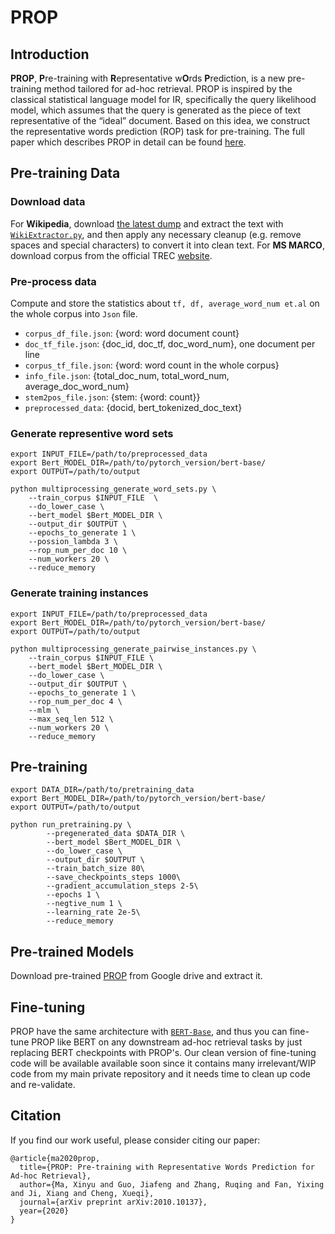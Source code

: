 # PROP

## Introduction
**PROP**, **P**re-training with **R**epresentative w**O**rds **P**rediction, is a new pre-training method tailored for ad-hoc retrieval. PROP is inspired by the classical statistical language model for IR, specifically the query likelihood model, which assumes that the query is generated as the piece of text representative of the “ideal” document. Based on this idea, we construct the representative words prediction (ROP) task for pre-training. The full paper which describes PROP in detail can be found [here](https://arxiv.org/pdf/2010.10137.pdf).

## Pre-training Data

### Download data
For **Wikipedia**, download [the latest dump](https://dumps.wikimedia.org/enwiki/latest/enwiki-latest-pages-articles.xml.bz2) and extract the text with [`WikiExtractor.py`](https://github.com/attardi/wikiextractor), and then apply any necessary cleanup (e.g. remove spaces and special characters) to convert it into clean text.
For **MS MARCO**, download corpus from the official TREC [website](https://msmarco.blob.core.windows.net/msmarcoranking/msmarco-docs.tsv.gz).

### Pre-process data
Compute and store the statistics about `tf, df, average_word_num et.al` on the whole corpus into `Json` file.
* `corpus_df_file.json`: {word: word document count}
* `doc_tf_file.json`: {doc_id, doc_tf, doc_word_num}, one document per line
* `corpus_tf_file.json`: {word: word count in the whole corpus}
* `info_file.json`: {total_doc_num, total_word_num, average_doc_word_num}
* `stem2pos_file.json`: {stem: {word: count}}
* `preprocessed_data`: {docid, bert_tokenized_doc_text}

### Generate representive word sets

```shell
export INPUT_FILE=/path/to/preprocessed_data
export Bert_MODEL_DIR=/path/to/pytorch_version/bert-base/
export OUTPUT=/path/to/output

python multiprocessing_generate_word_sets.py \
    --train_corpus $INPUT_FILE  \
    --do_lower_case \
    --bert_model $Bert_MODEL_DIR \
    --output_dir $OUTPUT \
    --epochs_to_generate 1 \
    --possion_lambda 3 \
    --rop_num_per_doc 10 \
    --num_workers 20 \
    --reduce_memory
```

### Generate training instances

```shell
export INPUT_FILE=/path/to/preprocessed_data
export Bert_MODEL_DIR=/path/to/pytorch_version/bert-base/
export OUTPUT=/path/to/output

python multiprocessing_generate_pairwise_instances.py \
    --train_corpus $INPUT_FILE \
    --bert_model $Bert_MODEL_DIR \
    --do_lower_case \
    --output_dir $OUTPUT \
    --epochs_to_generate 1 \
    --rop_num_per_doc 4 \
    --mlm \
    --max_seq_len 512 \
    --num_workers 20 \
    --reduce_memory
```

## Pre-training


```shell
export DATA_DIR=/path/to/pretraining_data
export Bert_MODEL_DIR=/path/to/pytorch_version/bert-base/
export OUTPUT=/path/to/output

python run_pretraining.py \
        --pregenerated_data $DATA_DIR \
        --bert_model $Bert_MODEL_DIR \
        --do_lower_case \
        --output_dir $OUTPUT \
        --train_batch_size 80\
        --save_checkpoints_steps 1000\
        --gradient_accumulation_steps 2-5\
        --epochs 1 \
        --negtive_num 1 \
        --learning_rate 2e-5\
        --reduce_memory
```
## Pre-trained Models
Download pre-trained [PROP](https://drive.google.com/drive/folders/1-fiIqLBlSwoeYkIOR6bl1o3spjJ-ARe7?usp=sharing) from Google drive and extract it.

## Fine-tuning
PROP have the same architecture with [`BERT-Base`](https://github.com/google-research/bert), and thus you can fine-tune PROP like BERT on any downstream ad-hoc retrieval tasks by just replacing BERT checkpoints with PROP's. Our clean version of fine-tuning code will be available available soon since it contains many irrelevant/WIP code from my main private repository and it needs time to clean up code and re-validate.

## Citation
If you find our work useful, please consider citing our paper:
```
@article{ma2020prop,
  title={PROP: Pre-training with Representative Words Prediction for Ad-hoc Retrieval},
  author={Ma, Xinyu and Guo, Jiafeng and Zhang, Ruqing and Fan, Yixing and Ji, Xiang and Cheng, Xueqi},
  journal={arXiv preprint arXiv:2010.10137},
  year={2020}
}
```